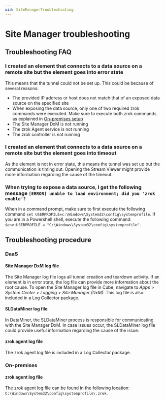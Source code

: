 ```yaml
---
uid: SiteManagerTroubleshooting
---
```


# Site Manager troubleshooting

## Troubleshooting FAQ

### I created an element that connects to a data source on a remote site but the element goes into error state

This means that the tunnel could not be set up. This could be because of several reasons:

- The provided IP address or host does not match that of an exposed data source on the specified site
- When exposing the data source, only one of two required zrok commands were executed. Make sure to execute both zrok commands as explained in [On-premises setup](xref:SiteManagerGettingStarted#on-premises-setup)
- The Site Manager DxM is not running
- The zrok Agent service is not running
- The zrok controller is not running

### I created an element that connects to a data source on a remote site but the element goes into timeout

As the element is not in error state, this means the tunnel was set up but the communication is timing out.
Opening the Stream Viewer might provide more information regarding the cause of the timeout.

### When trying to expose a data source, I get the following message `[ERROR] unable to load environment; did you 'zrok enable'?`

When in a command prompt, make sure to first execute the following command `set USERPROFILE=c:\Windows\System32\config\systemprofile`.
If you are in a Powershell shell, execute the following command: `$env:USERPROFILE = "C:\Windows\System32\config\systemprofile"`.

## Troubleshooting procedure

### DaaS

#### Site Manager DxM log file

The Site Manager log file logs all tunnel creation and teardown activity.
If an element is in error state, the log file can provide more information about the root cause.
To open the Site Manager log file in Cube, navigate to *Apps* > *System Center* > *Logging* > *Site Manager (DxM)*.
This log file is also included in a Log Collector package.

#### SLDataMiner log file

In DataMiner, the SLDataMiner process is responsible for communicating with the Site Manager DxM.
In case issues occur, the SLDataMiner log file could provide useful information regarding the cause of the issue.

#### zrok agent log file

The zrok agent log file is included in a Log Collector package.

### On-premises

#### zrok agent log file

The zrok agent log file can be found in the following location: `C:\Windows\System32\config\systemprofile\.zrok`.
